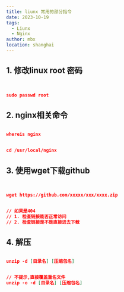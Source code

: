 ```yaml
---
title: liunx 常用的部分指令
date: 2023-10-19
tags: 
  - Liunx
  - Nginx
author: mbx
location: shanghai  
---
```



## 1. 修改linux root 密码

```json


sudo passwd root


```



## 2. nginx相关命令

```json

whereis nginx


cd /usr/local/nginx

```

## 3. 使用wget下载github

```json


wget https://github.com/xxxxx/xxx/xxxx.zip


// 如果是404
// 1. 检查链接能否正常访问
// 2. 检查链接是不是直接进去下载


```

## 4. 解压

```json

unzip -d [目录名] [压缩包名]


// 不提示,直接覆盖重名文件
unzip -o -d [目录名] [压缩包名]


```




